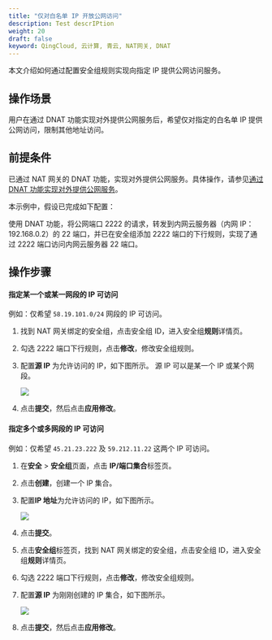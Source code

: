 ```yaml
---
title: "仅对白名单 IP 开放公网访问"
description: Test descrIPtion
weight: 20
draft: false
keyword: QingCloud, 云计算, 青云, NAT网关, DNAT
---
```


本文介绍如何通过配置安全组规则实现向指定 IP 提供公网访问服务。

## 操作场景

用户在通过 DNAT 功能实现对外提供公网服务后，希望仅对指定的白名单 IP 提供公网访问，限制其他地址访问。


## 前提条件

已通过 NAT 网关的 DNAT 功能，实现对外提供公网服务。具体操作，请参见[通过 DNAT 功能实现对外提供公网服务](../../quickstart/dnat_qs/)。

本示例中，假设已完成如下配置：

使用 DNAT 功能，将公网端口 2222 的请求，转发到内网云服务器（内网 IP：192.168.0.2）的
22 端口，并已在安全组添加 2222 端口的下行规则，实现了通过 2222 端口访问内网云服务器 22 端口。

## 操作步骤

#### 指定某一个或某一网段的 IP 可访问

例如：仅希望 `58.19.101.0/24` 网段的 IP 可访问。
1. 找到 NAT 网关绑定的安全组，点击安全组 ID，进入安全组**规则**详情页。

2. 勾选 2222 端口下行规则，点击**修改**，修改安全组规则。

3. 配置**源 IP** 为允许访问的 IP，如下图所示。
    源 IP 可以是某一个 IP 或某个网段。
    
    ![](../../_images/bp_sg_trust_source_ip.png)

4. 点击**提交**，然后点击**应用修改**。

#### 指定多个或多网段的 IP 可访问
例如：仅希望 `45.21.23.222` 及 `59.212.11.22` 这两个 IP 可访问。

1. 在**安全** > **安全组**页面，点击 **IP/端口集合**标签页。

2. 点击**创建**，创建一个 IP 集合。

3. 配置**IP 地址**为允许访问的 IP，如下图所示。
   
    ![](../../_images/bp_sg_trust_ip_group.png)

4. 点击**提交**。

5. 点击**安全组**标签页，找到 NAT 网关绑定的安全组，点击安全组 ID，进入安全组**规则**详情页。

6. 勾选 2222 端口下行规则，点击**修改**，修改安全组规则。

7. 配置**源 IP** 为刚刚创建的 IP 集合，如下图所示。
   
    ![](../../_images/bp_sg_trust_ip_group_1.png)

4. 点击**提交**，然后点击**应用修改**。




